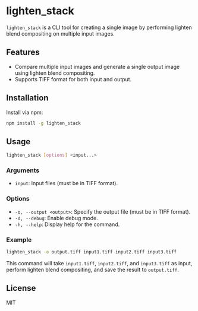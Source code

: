 # lighten_stack

`lighten_stack` is a CLI tool for creating a single image by performing lighten blend compositing on multiple input images.

## Features

- Compare multiple input images and generate a single output image using lighten blend compositing.
- Supports TIFF format for both input and output.

## Installation

Install via npm:

```bash
npm install -g lighten_stack
```

## Usage

```bash
lighten_stack [options] <input...>
```

### Arguments

- `input`: Input files (must be in TIFF format).

### Options

- `-o, --output <output>`: Specify the output file (must be in TIFF format).
- `-d, --debug`: Enable debug mode.
- `-h, --help`: Display help for the command.

### Example

```bash
lighten_stack -o output.tiff input1.tiff input2.tiff input3.tiff
```

This command will take `input1.tiff`, `input2.tiff`, and `input3.tiff` as input, perform lighten blend compositing, and save the result to `output.tiff`.

## License

MIT  
